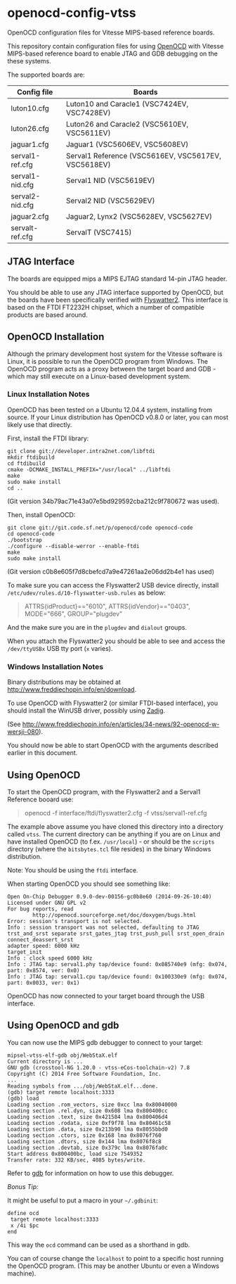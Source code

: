 # openocd-config-vtss

OpenOCD configuration files for Vitesse MIPS-based reference boards.

This repository contain configuration files for using
[OpenOCD](http://openocd.sourceforge.net/) with Vitesse MIPS-based
reference board to enable JTAG and GDB debugging on the these systems.

The supported boards are:

Config file     | Boards
-------         | -------
luton10.cfg     | Luton10 and Caracle1 (VSC7424EV, VSC7428EV)
luton26.cfg     | Luton26 and Caracle2 (VSC5610EV, VSC5611EV)
jaguar1.cfg     | Jaguar1 (VSC5606EV, VSC5608EV)
serval1-ref.cfg | Serval1 Reference (VSC5616EV, VSC5617EV, VSC5618EV)
serval1-nid.cfg | Serval1 NID (VSC5619EV)
serval2-nid.cfg | Serval2 NID (VSC5629EV)
jaguar2.cfg     | Jaguar2, Lynx2 (VSC5628EV, VSC5627EV)
servalt-ref.cfg | ServalT (VSC7415)

## JTAG Interface

The boards are equipped mips a MIPS EJTAG standard 14-pin JTAG header.

You should be able to use any JTAG interface supported by OpenOCD, but
the boards have been specifically verified with
[Flyswatter2](http://www.tincantools.com/JTAG/Flyswatter2.html). This
interface is based on the FTDI FT2232H chipset, which a number of
compatible products are based around.

## OpenOCD Installation

Although the primary development host system for the Vitesse software
is Linux, it is possible to run the OpenOCD program from Windows. The
OpenOCD program acts as a proxy between the target board and GDB -
which may still execute on a Linux-based development system.

### Linux Installation Notes

OpenOCD has been tested on a Ubuntu 12.04.4 system, installing from
source. If your Linux distribution has OpenOCD v0.8.0 or later, you
can most likely use that directly.

First, install the FTDI library:

```
git clone git://developer.intra2net.com/libftdi
mkdir ftdibuild
cd ftdibuild
cmake -DCMAKE_INSTALL_PREFIX="/usr/local" ../libftdi
make
sudo make install
cd ..
```

(Git version 34b79ac71e43a07e5bd929592cba212c9f780672 was used).

Then, install OpenOCD:

```
git clone git://git.code.sf.net/p/openocd/code openocd-code
cd openocd-code
./bootstrap
./configure --disable-werror --enable-ftdi
make
sudo make install
```

(Git version c0b8e605f7d8cbefcd7a9e47261aa2e06dd2b4e1 has used)

To make sure you can access the Flyswatter2 USB device directly,
install `/etc/udev/rules.d/10-flyswatter-usb.rules` as below:

> ATTRS{idProduct}=="6010", ATTRS{idVendor}=="0403", MODE="666", GROUP="plugdev"

And the make sure you are in the `plugdev` and `dialout` groups.

When you attach the Flyswatter2 you should be able to see and access
the `/dev/ttyUSBx` USB tty port (`x` varies).

### Windows Installation Notes

Binary distributions may be obtained at
http://www.freddiechopin.info/en/download.

To use OpenOCD with Flyswatter2 (or similar FTDI-based interface), you
should install the WinUSB driver, possibly using
[Zadig](http://zadig.akeo.ie/).

(See http://www.freddiechopin.info/en/articles/34-news/92-openocd-w-wersji-080).

You should now be able to start OpenOCD with the arguments described
earlier in this document.

## Using OpenOCD

To start the OpenOCD program, with the Flyswatter2 and a Serval1
Reference booard use:

> openocd -f interface/ftdi/flyswatter2.cfg -f vtss/serval1-ref.cfg

The example above assume you have cloned this directory into a
directory called `vtss`. The current directory can be anything if you
are on Linux and have installed OpenOCD (to f.ex. `/usr/local`) - or
should be the `scripts` directory (where the `bitsbytes.tcl` file
resides) in the binary Windows distribution.

Note: You should be using the `ftdi` interface.

When starting OpenOCD you should see something like:

```
Open On-Chip Debugger 0.9.0-dev-00156-gc0b8e60 (2014-09-26-10:40)
Licensed under GNU GPL v2
For bug reports, read
        http://openocd.sourceforge.net/doc/doxygen/bugs.html
Error: session's transport is not selected.
Info : session transport was not selected, defaulting to JTAG
trst_and_srst separate srst_gates_jtag trst_push_pull srst_open_drain connect_deassert_srst
adapter speed: 6000 kHz
target_init
Info : clock speed 6000 kHz
Info : JTAG tap: serval1.phy tap/device found: 0x085740e9 (mfg: 0x074, part: 0x8574, ver: 0x0)
Info : JTAG tap: serval1.cpu tap/device found: 0x100330e9 (mfg: 0x074, part: 0x0033, ver: 0x1)
```

OpenOCD has now connected to your target board through the USB interface.

## Using OpenOCD and gdb

You can now use the MIPS gdb debugger to connect to your target:

```
mipsel-vtss-elf-gdb obj/WebStaX.elf
Current directory is ...
GNU gdb (crosstool-NG 1.20.0 - vtss-eCos-toolchain-v2) 7.8
Copyright (C) 2014 Free Software Foundation, Inc.
...
Reading symbols from .../obj/WebStaX.elf...done.
(gdb) target remote localhost:3333
(gdb) load
Loading section .rom_vectors, size 0xcc lma 0x80040000
Loading section .rel.dyn, size 0x608 lma 0x800400cc
Loading section .text, size 0x421584 lma 0x800406d4
Loading section .rodata, size 0xf9f78 lma 0x80461c58
Loading section .data, size 0x213b90 lma 0x8055bbd0
Loading section .ctors, size 0x168 lma 0x8076f760
Loading section .dtors, size 0x144 lma 0x8076f8c8
Loading section .devtab, size 0x379c lma 0x8076fa0c
Start address 0x800400bc, load size 7549352
Transfer rate: 332 KB/sec, 4085 bytes/write.
```

Refer to [gdb](http://www.gnu.org/software/gdb/) for information on
how to use this debugger.

*Bonus Tip:*

It might be useful to put a macro in your `~/.gdbinit`:

```
define ocd
 target remote localhost:3333
 x /4i $pc
end
```

This way the `ocd` command can be used as a shorthand in gdb.

You can of course change the `localhost` to point to a specific host
running the OpenOCD program. (This may be another Ubuntu or even a
Windows machine).
